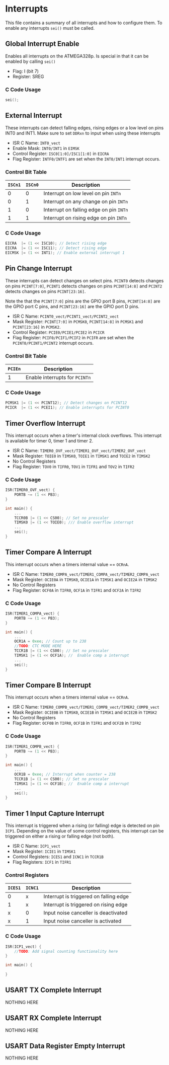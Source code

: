 # Interrupts
This file contains a summary of all interrupts and how to configure them. To enable any interrupts `sei()`
 must be called.

## Global Interrupt Enable
Enables all interrupts on the ATMEGA328p. Is special in that it can be enabled by calling `sei()`

- Flag: I (bit 7)
- Register: SREG

### C Code Usage
```c
sei();
```

## External Interrupt
These interrupts can detect falling edges, rising edges or a low level on pins INT0 and INT1. Make sure to set `DDRxn` to input when using these interrupts 

- ISR C Name: `INT0_vect`
- Enable Mask: `INT0/INT1` in `EIMSK` 
- Control Register: `ISC0[1:0]/ISC1[1:0]` in `EICRA`
- Flag Register: `INTF0/INTF1` are set when the `INT0/INT1` interrupt occurs. 

### Control Bit Table

`ISCn1` | `ISCn0` | Description
--------|---------|------------
0       | 0       | Interrupt on low level on pin `INTn`
0       | 1       | Interrupt on any change on pin `INTn`
1       | 0       | Interrupt on falling edge on pin `INTn`
1       | 1       | Interrupt on rising edge on pin `INTn`
 
### C Code Usage
```c
EICRA  |= (1 << ISC10); // Detect rising edge
EICRA  |= (1 << ISC11); // Detect rising edge  
EICMSK |= (1 << INT1); // Enable external interrupt 1
```

## Pin Change Interrupt
These interrupts can detect changes on select pins. `PCINT0` detects changes on pins `PCINT[7:0]`, `PCINT1` detects changes on pins `PCINT[14:8]` and `PCINT2` detects changes on pins `PCINT[23:16]`. 

Note the that the `PCINT[7:0]` pins are the GPIO port B pins, `PCINT[14:8]` are the GPIO port C pins, and `PCINT[23:16]` are the GPIO port D pins. 

- ISR C Name: `PCINT0_vect/PCINT1_vect/PCINT2_vect`
- Mask Register: `PCINT[7:0]` in `PCMSK0`, `PCINT[14:8]` in `PCMSK1` and `PCINT[23:16]` in `PCMSK2`.
- Control Register: `PCIE0/PCIE1/PCIE2` in `PCICR` 
- Flag Register: `PCIF0/PCIF1/PCIF2` in `PCIFR` are set when the `PCINT0/PCINT1/PCINT2` interrupt occurs. 


### Control Bit Table

`PCIEn` | Description
--------|--------------------
1       | Enable interrupts for `PCINTn`
 
### C Code Usage
```c
PCMSK1 |= (1 << PCINT12); // Detect changes on PCINT12
PCICR  |= (1 << PCEI1); // Enable interrupts for PCINT0  
```

## Timer Overflow Interrupt
This interrupt occurs when a timer's internal clock overflows. This interrupt is available for timer 0, timer 1 and timer 2.

- ISR C Name: `TIMER0_OVF_vect/TIMER1_OVF_vect/TIMER2_OVF_vect`
- Mask Register: `TOIE0` in `TIMSK0`, `TOIE1` in `TIMSK1` and `TOIE2` in `TIMSK2`
- No Control Registers
- Flag Register: `TOV0` in `TIFR0`, `TOV1` in `TIFR1` and `TOV2` in `TIFR2`

### C Code Usage

```c
ISR(TIMER0_OVF_vect) {
    PORTB ~= (1 << PB3);
}

int main() {
    ...
    TCCR0B |= (1 << CS00); // Set no prescaler
    TIMSK0 |= (1 << TOIE0); /// Enable overflow interrupt
    ...
    sei();
} 
```

## Timer Compare A Interrupt
This interrupt occurs when a timers internal value == `OCRnA`.

- ISR C Name: `TIMER0_COMPA_vect/TIMER1_COMPA_vect/TIMER2_COMPA_vect`
- Mask Register: `OCIE0A` in `TIMSK0`, `OCIE1A` in `TIMSK1` and `OCIE2A` in `TIMSK2`
- No Control Registers
- Flag Register: `OCF0A` in `TIFR0`, `OCF1A` in `TIFR1` and `OCF2A` in `TIFR2`

### C Code Usage

```c
ISR(TIMER1_COMPA_vect) {
    PORTB ~= (1 << PB3);
}

int main() {
    ...
    OCR1A = 0xee; // Count up to 238
    //TODO: CTC MODE HERE
    TCCR1B |= (1 << CS00); // Set no prescaler
    TIMSK1 |= (1 << OCF1A); //  Enable comp a interrupt
    ...
    sei();
} 
```

## Timer Compare B Interrupt
This interrupt occurs when a timers internal value == `OCRnA`.

- ISR C Name: `TIMER0_COMPB_vect/TIMER1_COMPB_vect/TIMER2_COMPB_vect`
- Mask Register: `OCIE0B` in `TIMSK0`, `OCIE1B` in `TIMSK1` and `OCIE2B` in `TIMSK2`
- No Control Registers
- Flag Register: `OCF0B` in `TIFR0`, `OCF1B` in `TIFR1` and `OCF2B` in `TIFR2`

### C Code Usage

```c
ISR(TIMER1_COMPB_vect) {
    PORTB ~= (1 << PB3);
}

int main() {
    ...
    OCR1B = 0xee; // Interrupt when counter = 238
    TCCR1B |= (1 << CS00); // Set no prescaler
    TIMSK1 |= (1 << OCF1B); //  Enable comp a interrupt
    ...
    sei();
} 
```

## Timer 1 Input Capture Interrupt
This interrupt is triggered when a rising (or falling) edge is detected on pin `ICP1`. Depending on the value of some control registers, this interrupt can be triggered on either a rising or falling edge (not both).

- ISR C Name: `ICP1_vect`
- Mask Register: `ICIE1` in `TIMSK1`
- Control Registers: `ICES1` and `ICNC1` in `TCCR1B`
- Flag Registers: `ICF1` in `TIFR1`

### Control Registers

`ICES1` | `ICNC1` | Description
--------|---------|-------------
0       | x       | Interrupt is triggered on falling edge
1       | x       | Interrupt is triggered on rising edge
x       | 0       | Input noise canceller is deactivated
x       | 1       | Input noise canceller is activated

### C Code Usage

```c
ISR(ICP1_vect) {
	//TODO: Add signal counting functionality here
}

int main() {
	
}
```

## USART TX Complete Interrupt
NOTHING HERE

## USART RX Complete Interrupt
NOTHING HERE

## USART Data Register Empty Interrupt
NOTHING HERE
